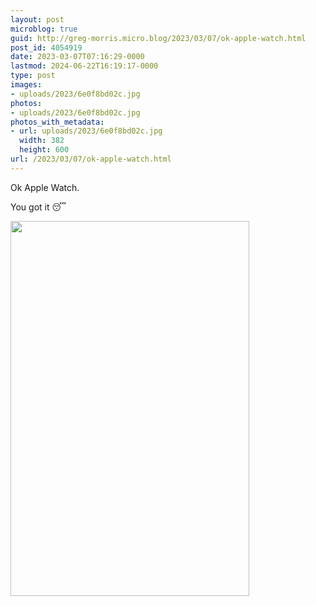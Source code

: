 ```yaml
---
layout: post
microblog: true
guid: http://greg-morris.micro.blog/2023/03/07/ok-apple-watch.html
post_id: 4054919
date: 2023-03-07T07:16:29-0000
lastmod: 2024-06-22T16:19:17-0000
type: post
images:
- uploads/2023/6e0f8bd02c.jpg
photos:
- uploads/2023/6e0f8bd02c.jpg
photos_with_metadata:
- url: uploads/2023/6e0f8bd02c.jpg
  width: 382
  height: 600
url: /2023/03/07/ok-apple-watch.html
---
```

Ok Apple Watch. 

You got it 😴

<img src="uploads/2023/6e0f8bd02c.jpg" width="382" height="600" alt="">
